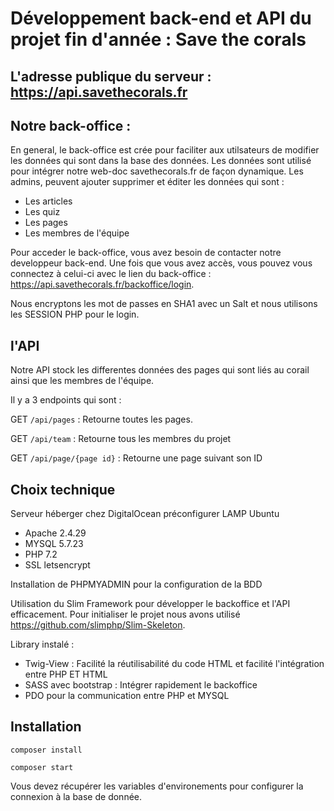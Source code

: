 # Développement back-end et API du projet fin d'année : Save the corals

## L'adresse publique du serveur : https://api.savethecorals.fr

## Notre back-office :

  En general, le back-office est crée pour faciliter aux utilsateurs de modifier les données qui sont dans la base des données. Les données sont utilisé pour intégrer notre web-doc savethecorals.fr de façon dynamique. Les admins, peuvent ajouter supprimer et éditer les données qui sont :
  - Les articles
  - Les quiz
  - Les pages
  - Les membres de l'équipe
  
  Pour acceder le back-office, vous avez besoin de contacter notre developpeur back-end. Une fois que vous avez accès, vous pouvez vous connectez à celui-ci avec le lien du back-office : https://api.savethecorals.fr/backoffice/login.
  
  Nous encryptons les mot de passes en SHA1 avec un Salt et nous utilisons les SESSION PHP pour le login.
  
## l'API

  Notre API stock les differentes données des pages qui sont liés au corail ainsi que les membres de l'équipe.
  
  Il y a 3 endpoints qui sont :

  GET `/api/pages` : Retourne toutes les pages.

  GET `/api/team` : Retourne tous les membres du projet &nbsp;

  GET `/api/page/{page id}` : Retourne une page suivant son ID &nbsp;
  
  ## Choix technique
  
  Serveur héberger chez DigitalOcean préconfigurer LAMP Ubuntu
  - Apache 2.4.29
  - MYSQL 5.7.23
  - PHP 7.2
  - SSL letsencrypt
  
  Installation de PHPMYADMIN pour la configuration de la BDD
  
  Utilisation du Slim Framework pour développer le backoffice et l'API efficacement.
  Pour initialiser le projet nous avons utilisé https://github.com/slimphp/Slim-Skeleton.
  
  Library instalé :
  - Twig-View : Facilité la réutilisabilité du code HTML et facilité l'intégration entre PHP ET HTML
  - SASS avec bootstrap : Intégrer rapidement le backoffice
  - PDO pour la communication entre PHP et MYSQL
  
  ## Installation
  `composer install`

  `composer start`
  
  Vous devez récupérer les variables d'environements pour configurer la connexion à la base de donnée.
